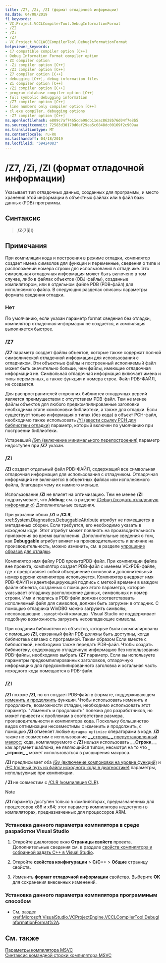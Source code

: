 ```yaml
---
title: /Z7, /Zi, /ZI (формат отладочной информации)
ms.date: 04/08/2019
f1_keywords:
- VC.Project.VCCLCompilerTool.DebugInformationFormat
- /ZI
- /Zi
- /Z7
- VC.Project.VCCLWCECompilerTool.DebugInformationFormat
helpviewer_keywords:
- C7 compatible compiler option [C++]
- Debug Information Format compiler option
- ZI compiler option
- -Zi compiler option [C++]
- /ZI compiler option [C++]
- Z7 compiler option [C++]
- debugging [C++], debug information files
- Zi compiler option [C++]
- /Zi compiler option [C++]
- program database compiler option [C++]
- full symbolic debugging information
- /Z7 compiler option [C++]
- line numbers only compiler option [C++]
- cl.exe compiler, debugging options
- -Z7 compiler option [C++]
ms.openlocfilehash: e809c7af7465cde98db11eac8628b76d04f7e8b5
ms.sourcegitcommit: 72583d30170d6ef29ea5c6848dc00169f2c909aa
ms.translationtype: MT
ms.contentlocale: ru-RU
ms.lasthandoff: 04/18/2019
ms.locfileid: "59424083"
---
```

# <a name="z7-zi-zi-debug-information-format"></a>/Z7, /Zi, /ZI (формат отладочной информации)

Указывает тип отладочных данных, созданных для программы, и место хранения этой информации в объектных файлах или в файл базы данных (PDB) программы.

## <a name="syntax"></a>Синтаксис

> **/Z**{**7**|**i**|**I**}

## <a name="remarks"></a>Примечания

При компиляции кода и построения в режиме отладки, компилятор создает имена символов для функции и переменные, сведения о типе и расположений номера строки для использования в отладчике. Это символьная отладочная информация может быть включено в том случае, либо в файлах объектов (OBJ-файлы), созданные компилятором, или в отдельном файле PDB (PDB-файл) для исполняемого файла.  В следующих разделах описаны параметры формата сведения отладки.

### <a name="none"></a>Нет

По умолчанию, если указан параметр format сведения без отладки, компилятор отладочная информация не создается, и компиляция выполняется быстрее.

### <a name="z7"></a>/Z7

**/Z7** параметр создает файлы объектов, которые также содержат полной символической отладочной информации для использования с отладчиком. Эти объектные файлы и построенный исполняемый файл может быть значительно больше, чем файлы, имеющие отладочная информация не. Символьная отладочная информация включает имена и типы переменных, а также функции и номера строк. Файл PDB-ФАЙЛ, не создается.

Для распространителей сторонних библиотек отладочных версий является преимуществом с отсутствием PDB-файл. Тем не менее файлы объектов для любого предкомпилированные заголовки необходимы этапе компоновки библиотеки, а также для отладки. Если существует только информация о типах (без кода) в объект PCH-файл, необходимо также использовать [/Yl (ввести ссылку PCH для библиотеки отладки)](yl-inject-pch-reference-for-debug-library.md) параметр, который включен по умолчанию при построении библиотеки.

Устаревший [/Gm (включение минимального перепостроения)](gm-enable-minimal-rebuild.md) параметр недоступен при **/Z7** указан.

### <a name="zi"></a>/ZI

**/ZI** создает отдельный файл PDB-ФАЙЛ, содержащий все символьная отладочная информация для использования с отладчиком. Отладочная информация не включается в объектных файлах или исполняемого файла, благодаря чему их намного меньше.

Использование **/ZI** не влияет на оптимизацию. Тем не менее **/ZI** подразумевает, что **/debug**; см. в разделе [/Debug (создать отладочную информацию)](debug-generate-debug-info.md) Дополнительные сведения.

При указании обоих **/ZI** и **/CLR**, <xref:System.Diagnostics.DebuggableAttribute> атрибут не помещается в метаданных сборки. Если требуется, его необходимо указать в исходном коде. Этот атрибут может повлиять на производительность приложения во время выполнения. Дополнительные сведения о том, как **Debuggable** атрибут влияет на производительность и влияние на производительность, можно изменить, см. в разделе [упрощение образов для отладки](/dotnet/framework/debug-trace-profile/making-an-image-easier-to-debug).

Компилятор имя файлу PDB *проекта*PDB-файл. При компиляции файла вне проекта, компилятор создает PDB-файл с именем VC*x*PDB-файле, где *x* представляет собой объединение основной и дополнительный номер версии компилятора используется. Компилятор внедряет имя PDB-ФАЙЛ и идентифицирующий подпись с меткой времени в каждом файле объекта, созданных с помощью этого параметра, которое указывает отладчику расположение данных, символьных и номер строки. Имя и подпись в PDB-файл должен соответствовать исполняемый файл для символов, должен быть загружен в отладчик. С помощью отладчика WinDBG можно загрузить символы, несовпадающие `.symopt+0x40` команды. Visual Studio не поддерживает подобную возможность загрузить несовпадающие символы.

При создании библиотеки из объектов, которые были скомпилированы с помощью **/ZI**, связанный файл PDB должны быть доступны, когда библиотека связано с программой. Таким образом Если вместе с библиотекой, необходимо также передать PDB-файл. Чтобы создать библиотеку, содержащую отладочную информацию без использования PDB-файлы, необходимо выбрать **/Z7** параметр. Если вы используете параметры предкомпилированных заголовков, отладочную информацию для предкомпилированного заголовка и остальная часть исходного кода помещается в PDB-файл.

### <a name="zi"></a>/ZI

**/ZI** похоже **/ZI**, но он создает PDB-файл в формате, поддерживающем [изменить и продолжить](/visualstudio/debugger/edit-and-continue-visual-cpp) функции. Чтобы использовать изменить и продолжить, возможности отладки, необходимо использовать этот параметр. "Изменить и продолжить" полезна для разработчиков, но может привести к проблемам в соответствие размера, производительности и компилятора кода. Поскольку большинство видов оптимизации несовместимы с изменить и продолжить, с помощью **/ZI** отменяет любые `#pragma optimize` операторами в коде. **/ZI** также не совместим с использование [ &#95; &#95;строки&#95; &#95; предустановленный макрос](../../preprocessor/predefined-macros.md); кода, компилируемого с **/ZI** нельзя использовать **&#95; &#95;Строки&#95; &#95;** как аргумент шаблона, не являющийся типом, несмотря на то что **&#95; &#95;строки&#95; &#95;** может использоваться в расширения макроса.

**/ZI** предписывает оба [/Gy (включение компоновки на уровне функций)](gy-enable-function-level-linking.md) и [/FC (полный путь из файлу исходного кода в диагностике)](fc-full-path-of-source-code-file-in-diagnostics.md) параметры, используемые при компиляции.

**/ ZI** не совместим с [/CLR (компиляция CLR)](clr-common-language-runtime-compilation.md).

> [!NOTE]
> **/ZI** параметр доступен только в компиляторах, предназначенных для процессоров x86 и x64; этот параметр компилятора недоступен в компиляторах, предназначенных для процессоров ARM.

### <a name="to-set-this-compiler-option-in-the-visual-studio-development-environment"></a>Установка данного параметра компилятора в среде разработки Visual Studio

1. Откройте диалоговое окно **Страницы свойств** проекта. Дополнительные сведения см. в разделе [свойств компилятора и собранной задать C++ в Visual Studio](../working-with-project-properties.md).

1. Откройте **свойства конфигурации** > **C/C++** > **Общие** страницу свойств.

1. Изменить **формат отладочной информации** свойство. Выберите **ОК** для сохранения внесенных изменений.

### <a name="to-set-this-compiler-option-programmatically"></a>Установка данного параметра компилятора программным способом

- См. раздел <xref:Microsoft.VisualStudio.VCProjectEngine.VCCLCompilerTool.DebugInformationFormat%2A>.

## <a name="see-also"></a>См. также

[Параметры компилятора MSVC](compiler-options.md)<br/>
[Синтаксис командной строки компилятора MSVC](compiler-command-line-syntax.md)

